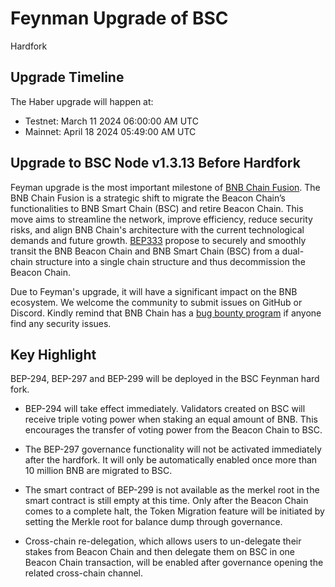 # Feynman Upgrade of BSC

<div class="doc-announce-info">
    <span class="version-tag">Hardfork</span>
</div>

## Upgrade Timeline
The Haber upgrade will happen at:

- Testnet:  March 11 2024 06:00:00 AM UTC
- Mainnet:  April 18 2024 05:49:00 AM UTC

## Upgrade to BSC Node v1.3.13 Before Hardfork

Feyman upgrade is the most important milestone of [BNB Chain Fusion](https://github.com/bnb-chain/BEPs/blob/master/BEPs/BEP333.md). 
The BNB Chain Fusion is a strategic shift to migrate the Beacon Chain’s functionalities to BNB Smart Chain (BSC) 
and retire Beacon Chain. This move aims to streamline the network, improve efficiency, reduce security risks, 
and align BNB Chain's architecture with the current technological demands and future growth. [BEP333](https://github.com/bnb-chain/BEPs/blob/master/BEPs/BEP333.md) propose 
to securely and smoothly transit the BNB Beacon Chain and BNB Smart Chain (BSC) from a dual-chain structure 
into a single chain structure and thus decommission the Beacon Chain.

Due to Feyman's upgrade, it will have a significant impact on the BNB ecosystem. We welcome the community to submit issues on GitHub or Discord. 
Kindly remind that BNB Chain has a [bug bounty program](https://bugbounty.bnbchain.org/user.php/login/index.html) if anyone find any security issues.

## Key Highlight
BEP-294, BEP-297 and BEP-299 will be deployed in the BSC Feynman hard fork.

- BEP-294 will take effect immediately. Validators created on BSC will receive triple voting power when staking an equal amount of BNB. This encourages the transfer of voting power from the Beacon Chain to BSC.

- The BEP-297 governance functionality will not be activated immediately after the hardfork. It will only be automatically enabled once more than 10 million BNB are migrated to BSC.

- The smart contract of BEP-299 is not available as the merkel root in the smart contract is still empty at this time. Only after the Beacon Chain comes to a complete halt, the Token Migration feature will be initiated by setting the Merkle root for balance dump through governance.

- Cross-chain re-delegation, which allows users to un-delegate their stakes from Beacon Chain and then delegate them on BSC in one Beacon Chain transaction, will be enabled after governance opening the related cross-chain channel.




